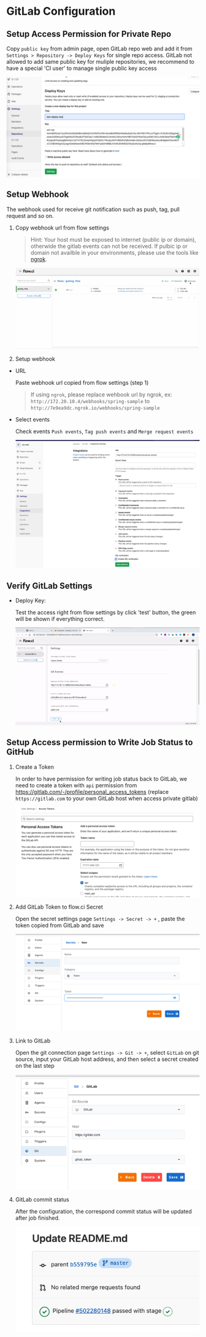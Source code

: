 # GitLab Configuration

## Setup Access Permission for Private Repo

Copy `public key` from admin page, open GitLab repo web and add it from `Settings > Repository -> Deploy Keys` for single repo access. GitLab not allowed to add same public key for muliple repositories, we recommend to have a special 'CI user' to manage single public key access

![gitlab_setup_deploy_key](../../_images/git/gitlab_setup_deploy_key.png)

## Setup Webhook

The webhook used for receive git notification such as push, tag, pull request and so on.

1. Copy webhook url from flow settings
    > Hint: Your host must be exposed to internet (public ip or domain), otherwide the gitlab events can not be received.
    > If pulbic ip or domain not availble in your environments, please use the tools like [ngrok](https://ngrok.com/).  

   ![webhook settings](../../_images/git/select_webhook_url.gif)

2. Setup webhook

- URL
  
  Paste webhook url copied from flow settings (step 1)

  > If using `ngrok`, please replace wehbook url by ngrok, ex: `http://172.20.10.4/webhooks/spring-sample` to `http://7e9ea9dc.ngrok.io/webhooks/spring-sample`

- Select events
  
  Check events `Push events`, `Tag push events` and `Merge request events`
  
  ![events](../../_images/git/gitlab_setup_webhook.png)

## Verify GitLab Settings

- Deploy Key:
  
  Test the access right from flow settings by click 'test' button, the green will be shown if everything correct.

  ![gitlab_test](../../_images/git/gitlab_test_config.gif)


## Setup Access permission to Write Job Status to GitHub

1. Create a Token

    In order to have permission for writing job status back to GitLab, we need to create a token with `api` permission from https://gitlab.com/-/profile/personal_access_tokens (replace `https://gitlab.com` to your own GitLab host when access private gitlab)

    ![create token](../../_images/git/gitlab_create_access_token.png)

2. Add GitLab Token to flow.ci Secret

    Open the secret settings page `Settings -> Secret -> +` , paste the token copied from GitLab and save

    ![add token](../../_images/git/add_token.png)

3. Link to GitLab

    Open the git connection page `Settings -> Git -> +`, select `GitLab` on git source, input your GitLab host address, and then select a secret created on the last step

    ![link](../../_images/git/gitlab_add_link.png)

4. GitLab commit status

    After the configuration, the correspond commit status will be updated after job finished.

    ![demo](../../_images/git/gitlab_stage_updated.png)